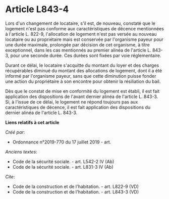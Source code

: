 # Article L843-4

Lors d'un changement de locataire, s'il est, de nouveau, constaté que le logement n'est pas conforme aux caractéristiques de
décence mentionnées à l'article L. 822-9, l'allocation de logement n'est pas versée au nouveau locataire ou au propriétaire
mais est conservée par l'organisme payeur pour une durée maximale, prolongée par décision de cet organisme, à titre
exceptionnel, dans les cas mentionnés au premier alinéa de l'article L. 843-3, pour une seconde durée. Ces durées sont fixées
par voie réglementaire. 

Durant ce délai, le locataire s'acquitte du montant du loyer et des charges récupérables diminué du montant des allocations
de logement, dont il a été informé par l'organisme payeur, sans que cette diminution puisse fonder une action du propriétaire
à son encontre pour obtenir la résiliation du bail. 

Dès que le constat de mise en conformité du logement est établi, il est fait application des dispositions de l'avant dernier
alinéa de l'article L. 843-3. Si, à l'issue de ce délai, le logement ne répond toujours pas aux caractéristiques de décence,
il est fait application des dispositions du dernier alinéa de l'article L. 843-3.

**Liens relatifs à cet article**

_Créé par_:

  - Ordonnance n°2019-770 du 17 juillet 2019 - art.

_Anciens textes_:

  - Code de la sécurité sociale. - art. L542-2 IV (Ab)
  - Code de la sécurité sociale. - art. L831-3 IV (Ab)

_Cite_:

  - Code de la construction et de l'habitation. - art. L822-9 (VD)
  - Code de la construction et de l'habitation. - art. L843-3 (VD)

